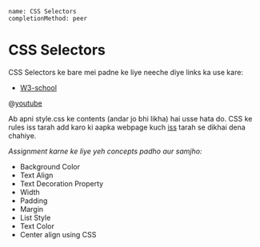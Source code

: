 ```ngMeta
name: CSS Selectors
completionMethod: peer
```

# CSS Selectors

CSS Selectors ke bare mei padne ke liye neeche diye links ka use kare:

- [W3-school](http://www.w3schools.com/css/css_syntax.asp)

@[youtube](WrImGwPqy9Y)

Ab apni style.css ke contents (andar jo bhi likha) hai usse hata do. CSS ke rules iss tarah add karo ki aapka webpage kuch [iss](https://abhishekgupta92.github.io/equality3) tarah se dikhai dena chahiye.

_Assignment karne ke liye yeh concepts padho aur samjho:_

- Background Color 
- Text Align
- Text Decoration Property
- Width
- Padding
- Margin
- List Style
- Text Color
- Center align using CSS
